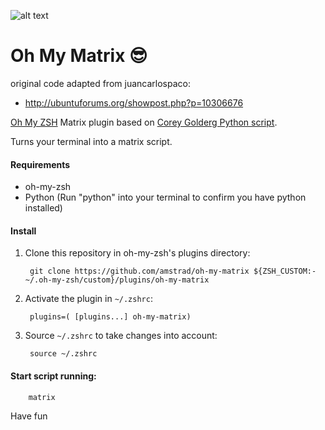 ![alt text](oh-my-matrix.gif)


# Oh My Matrix 😎 

original code adapted from juancarlospaco:
  - http://ubuntuforums.org/showpost.php?p=10306676
  
[Oh My ZSH](https://github.com/robbyrussell/oh-my-zsh) Matrix plugin based on [Corey Golderg Python script](http://coreygoldberg.blogspot.com/2013/01/python-matrix-in-your-terminal.html).

 
Turns your terminal into a matrix script.


#### Requirements 
- oh-my-zsh
- Python (Run "python" into your terminal to confirm you have python installed)


#### Install 

1. Clone this repository in oh-my-zsh's plugins directory:

        git clone https://github.com/amstrad/oh-my-matrix ${ZSH_CUSTOM:-~/.oh-my-zsh/custom}/plugins/oh-my-matrix

2. Activate the plugin in `~/.zshrc`:

        plugins=( [plugins...] oh-my-matrix)

3. Source `~/.zshrc`  to take changes into account:

        source ~/.zshrc


#### Start script running:

        matrix

Have fun

